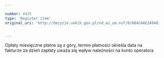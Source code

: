 ```yaml
---

number: 4425
type: 'Register item'
original_uri: 'http://decyzje.uokik.gov.pl/nd_wz_um.nsf/0/6B4CAAE2A9483600C1257B440024B3CC?OpenDocument'


---
```


Opłaty miesięczne płatne są z góry, termin płatności określa data na fakturze za dzień zapłaty uważa się wpływ należności na konto operatora
